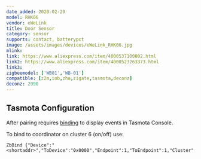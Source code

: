 ```yaml
---
date_added: 2020-02-20
model: RHK06
vendor: eWeLink
title: Door Sensor
category: sensor
supports: contact, batterypct
image: /assets/images/devices/eWeLink_RHK06.jpg
mlink: 
link: https://www.aliexpress.com/item/4000537100802.html
link2: https://www.aliexpress.com/item/4000523263373.html
link3: 
zigbeemodel: ['WB01','WB-01']
compatible: [z2m,iob,zha,zigate,tasmota,deconz]
deconz: 2990
---
```


## Tasmota Configuration

After pairing requires [binding](https://tasmota.github.io/docs/Zigbee/#zigbee-binding) to display events in Tasmota Console. 

To bind to coordinator on cluster 6 (on/off) use:
```console
ZbBind {"Device":"<shortaddr>","ToDevice":"0x0000","Endpoint":1,"ToEndpoint":1,"Cluster":6}
```